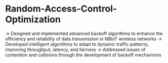 # Random-Access-Control-Optimization
-> Designed and implemented advanced backoff algorithms to enhance the efficiency and reliability of data
 transmission in NBIoT wireless networks
-> Developed intelligent algorithms to adapt to dynamic traffic patterns, improving throughput, latency, and fairness
-> Addressed issues of contention and collisions through the development of backoff mechanisms
